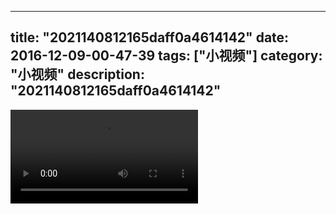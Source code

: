 
---
title: "2021140812165daff0a4614142"
date: 2016-12-09-00-47-39
tags: ["小视频"]
category: "小视频"
description: "2021140812165daff0a4614142"
---
<video src="http://ohtsqip0g.bkt.clouddn.com/2021140812165daff0a4614142.mp4" controls="controls"></video>
